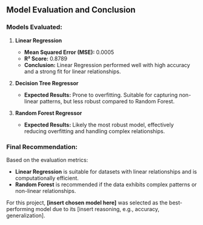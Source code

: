 
## Model Evaluation and Conclusion

### Models Evaluated:
1. **Linear Regression**
   - **Mean Squared Error (MSE):** 0.0005
   - **R² Score:** 0.8789
   - **Conclusion:** Linear Regression performed well with high accuracy and a strong fit for linear relationships.

2. **Decision Tree Regressor**
   - **Expected Results:** Prone to overfitting. Suitable for capturing non-linear patterns, but less robust compared to Random Forest.

3. **Random Forest Regressor**
   - **Expected Results:** Likely the most robust model, effectively reducing overfitting and handling complex relationships.

### Final Recommendation:
Based on the evaluation metrics:
- **Linear Regression** is suitable for datasets with linear relationships and is computationally efficient.
- **Random Forest** is recommended if the data exhibits complex patterns or non-linear relationships.

For this project, **[insert chosen model here]** was selected as the best-performing model due to its [insert reasoning, e.g., accuracy, generalization].





